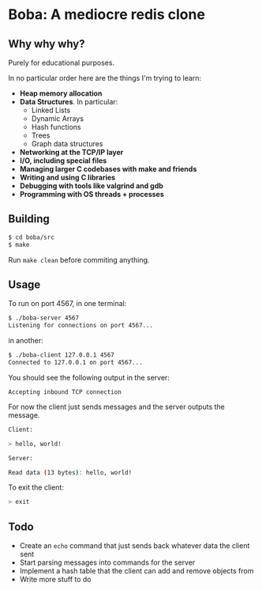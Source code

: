 # Boba: A mediocre redis clone

## Why why why?

Purely for educational purposes.

In no particular order here are the things I'm trying to learn:

* **Heap memory allocation**
* **Data Structures**. In particular:
  * Linked Lists
  * Dynamic Arrays
  * Hash functions
  * Trees
  * Graph data structures
* **Networking at the TCP/IP layer**
* **I/O, including special files**
* **Managing larger C codebases with make and friends**
* **Writing and using C libraries**
* **Debugging with tools like valgrind and gdb**
* **Programming with OS threads + processes**

## Building

```bash
$ cd boba/src
$ make
```

Run `make clean` before commiting anything.

## Usage

To run on port 4567, in one terminal:

```bash
$ ./boba-server 4567
Listening for connections on port 4567...
```

in another:
```bash
$ ./boba-client 127.0.0.1 4567
Connected to 127.0.0.1 on port 4567...
```

You should see the following output in the server:

```
Accepting inbound TCP connection
```

For now the client just sends messages and the server outputs the message.

```bash
Client:

> hello, world!

Server:

Read data (13 bytes): hello, world!
```

To exit the client:

```bash
> exit
```

## Todo

* Create an `echo` command that just sends back whatever data the client sent
* Start parsing messages into commands for the server
* Implement a hash table that the client can add and remove objects from
* Write more stuff to do
